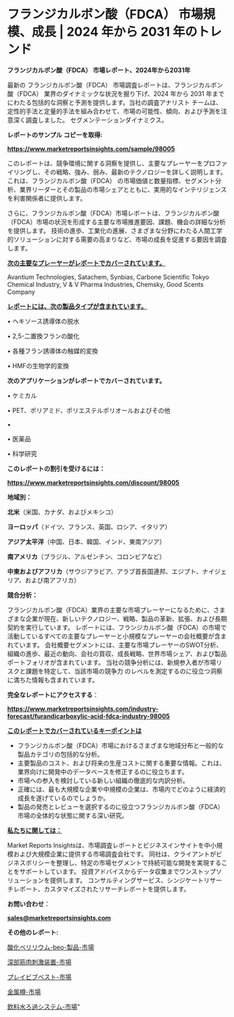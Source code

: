 # フランジカルボン酸（FDCA） 市場規模、成長 | 2024 年から 2031 年のトレンド

<strong>フランジカルボン酸（FDCA） 市場レポート、2024年から2031年</strong>

最新の フランジカルボン酸（FDCA） 市場調査レポートは、フランジカルボン酸（FDCA） 業界のダイナミックな状況を掘り下げ、2024 年から 2031 年までにわたる包括的な洞察と予測を提供します。当社の調査アナリスト チームは、定性的手法と定量的手法を組み合わせて、市場の可能性、傾向、および予測を注意深く調査しました。 セグメンテーションダイナミクス。



<strong>レポートのサンプル コピーを取得:</strong> <a href=https://www.marketreportsinsights.com/sample/98005>

<strong><u>https://www.marketreportsinsights.com/sample/98005</u></strong></a>

このレポートは、競争環境に関する洞察を提供し、主要なプレーヤーをプロファイリングし、その戦略、強み、弱み、最新のテクノロジーを詳しく説明します。 これは、フランジカルボン酸（FDCA） の市場価値と数量指標、セグメント分析、業界リーダーとその製品の市場シェアとともに、実用的なインテリジェンスを利害関係者に提供します。

さらに、フランジカルボン酸（FDCA）市場レポートは、フランジカルボン酸（FDCA）市場の状況を形成する主要な市場推進要因、課題、機会の詳細な分析を提供します。 技術の進歩、工業化の進展、さまざまな分野にわたる人間工学的ソリューションに対する需要の高まりなど、市場の成長を促進する要因を調査します。



<strong><u>次の主要なプレーヤーがレポートでカバーされています。</u></strong>

Avantium Technologies, Satachem, Synbias, Carbone Scientific Tokyo Chemical Industry, V & V Pharma Industries, Chemsky, Good Scents Company



<strong><u><b>レポートには、次の製品タイプが含まれています。</b></u></strong>

• ヘキソース誘導体の脱水

• 2,5-二置換フランの酸化

• 各種フラン誘導体の触媒的変換

• HMFの生物学的変換



<strong><b>次のアプリケーションがレポートでカバーされています。</b></strong>

• ケミカル

• PET、ポリアミド、ポリエステルポリオールおよびその他

• 

• 医薬品

• 科学研究



<strong><b>このレポートの割引を受けるには：</b></strong><a href=https://www.marketreportsinsights.com/discount/98005>

<strong><u>https://www.marketreportsinsights.com/discount/98005</u></strong></a>



<strong>地域別：</strong>



<strong>北米</strong>（米国、カナダ、およびメキシコ）



<strong>ヨーロッパ</strong>（ドイツ、フランス、英国、ロシア、イタリア）



<strong>アジア太平洋</strong>（中国、日本、韓国、インド、東南アジア）



<strong>南アメリカ</strong>（ブラジル、アルゼンチン、コロンビアなど）



<strong>中東およびアフリカ</strong>（サウジアラビア、アラブ首長国連邦、エジプト、ナイジェリア、および南アフリカ）



<strong>競合分析：</strong>

フランジカルボン酸（FDCA）業界の主要な市場プレーヤーになるために、さまざまな企業が現在、新しいテクノロジー、戦略、製品の革新、拡張、および長期契約を実行しています。 レポートには、フランジカルボン酸（FDCA）の市場で活動しているすべての主要なプレーヤーと小規模なプレーヤーの会社概要が含まれています。 会社概要セグメントには、主要な市場プレーヤーのSWOT分析、組織の進歩、最近の動向、会社の買収、成長戦略、世界市場シェア、および製品ポートフォリオが含まれています。 当社の競争分析には、新規参入者が市場リスクと課題を特定して、当該市場の競争力 のレベルを測定するのに役立つ洞察に満ちた情報も含まれています。



<strong>完全なレポートにアクセスする</strong>：

<a href=https://www.marketreportsinsights.com/industry-forecast/furandicarboxylic-acid-fdca-industry-98005>

<strong><u>https://www.marketreportsinsights.com/industry-forecast/furandicarboxylic-acid-fdca-industry-98005</u></strong></a>



<strong><u><b>このレポートでカバーされているキーポイントは</b></u></strong>
<ul>
  <li>フランジカルボン酸（FDCA）市場におけるさまざまな地域分布と一般的な製品カテゴリの包括的な分析。</li>
  <li>主要製品のコスト、および将来の生産コストに関する重要な情報。これは、業界向けに開発中のデータベースを修正するのに役立ちます。</li>
  <li>市場への参入を検討している新しい組織の徹底的な内訳分析。</li>
  <li>正確には、最も大規模な企業や中規模の企業は、市場内でどのように経済的成長を遂げているのでしょうか。</li>
  <li>製品の発売とレビューを選択するのに役立つフランジカルボン酸（FDCA）市場の全体的な状態に関する深い研究。</li>
</ul>


<strong><u><b>私たちに関しては：</b></u></strong>

Market Reports Insightsは、市場調査レポートとビジネスインサイトを中小規模および大規模企業に提供する市場調査会社です。 同社は、クライアントがビジネスポリシーを整理し、特定の市場セグメントで持続可能な開発を実現することをサポートしています。 投資アドバイスからデータ収集までワンストップソリューションを提供します。 コンサルティングサービス、シンジケートリサーチレポート、カスタマイズされたリサーチレポートを提供します。



<strong><b>お問い合わせ</b></strong>：

<a href=mailto:sales@marketreportsinsights.com>

<strong><u>sales@marketreportsinsights.com</u></strong></a>



<strong>その他のレポート:</strong>

<a href=https://www.linkedin.com/pulse/酸化ベリリウム-beo-製品-市場-2023-新興市場-将来の動向と市場需要-nrfsf/>酸化ベリリウム-beo-製品-市場</a>

<a href=https://www.linkedin.com/pulse/深部筋肉刺激装置-市場-2023-総利益と主要ベンダー-2030-consumer-connection-collective-360-q0gtf/>深部筋肉刺激装置-市場</a>

<a href=https://www.linkedin.com/pulse/プレイビブベスト-市場-2023-推進要因と成長機会-2030-trend-titans-360-analysis-sqtpf/>プレイビブベスト-市場</a>

<a href=https://www.linkedin.com/pulse/金属樽-市場-2023-総合分析と事業成長戦略-2030-consumer-connection-collective-360-5svcf/>金属樽-市場</a>

<a href=https://www.linkedin.com/pulse/飲料水ろ過システム-市場-2023-年のダイナミクスとビジネストレンド-ui1uf/>飲料水ろ過システム-市場</a>"

